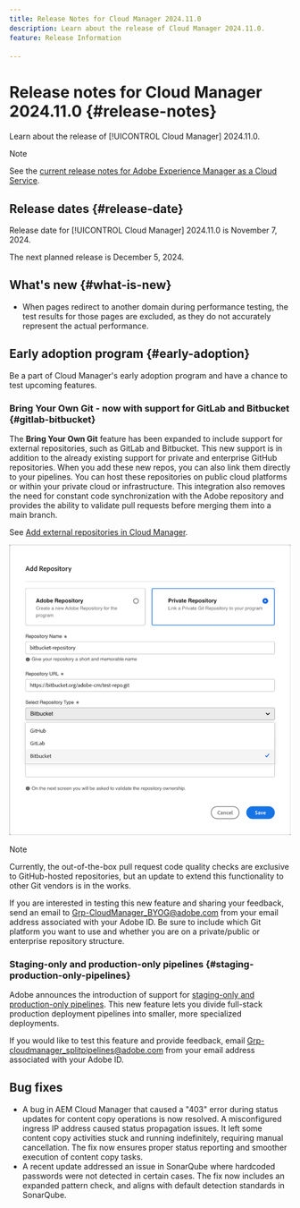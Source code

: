 ```yaml
---
title: Release Notes for Cloud Manager 2024.11.0
description: Learn about the release of Cloud Manager 2024.11.0.
feature: Release Information

---
```

# Release notes for Cloud Manager 2024.11.0 {#release-notes}

Learn about the release of [!UICONTROL Cloud Manager] 2024.11.0.

>[!NOTE]
>
>See the [current release notes for Adobe Experience Manager as a Cloud Service](https://experienceleague.adobe.com/en/docs/experience-manager-cloud-service/content/release-notes/home).

## Release dates {#release-date}

<!-- SAVE FOR FUTURE POSSIBLE USE No notable bugs or features for the September release of Cloud Manager. -->

Release date for [!UICONTROL Cloud Manager] 2024.11.0 is November 7, 2024. 

The next planned release is December 5, 2024.

## What's new {#what-is-new}

* When pages redirect to another domain during performance testing, the test results for those pages are excluded, as they do not accurately represent the actual performance. <!-- (CMGR-5637) -->

## Early adoption program {#early-adoption}

Be a part of Cloud Manager's early adoption program and have a chance to test upcoming features.

### Bring Your Own Git - now with support for GitLab and Bitbucket {#gitlab-bitbucket}

<!-- BOTH CS & AMS -->

The **Bring Your Own Git** feature has been expanded to include support for external repositories, such as GitLab and Bitbucket. This new support is in addition to the already existing support for private and enterprise GitHub repositories. When you add these new repos, you can also link them directly to your pipelines. You can host these repositories on public cloud platforms or within your private cloud or infrastructure. This integration also removes the need for constant code synchronization with the Adobe repository and provides the ability to validate pull requests before merging them into a main branch.

See [Add external repositories in Cloud Manager](/help/managing-code/external-repositories.md).

![Add Repository dialog box](/help/release-notes/assets/repositories-add-release-notes.png)

>[!NOTE]
>
>Currently, the out-of-the-box pull request code quality checks are exclusive to GitHub-hosted repositories, but an update to extend this functionality to other Git vendors is in the works.

If you are interested in testing this new feature and sharing your feedback, send an email to [Grp-CloudManager_BYOG@adobe.com](mailto:Grp-CloudManager_BYOG@adobe.com) from your email address associated with your Adobe ID. Be sure to include which Git platform you want to use and whether you are on a private/public or enterprise repository structure.

### Staging-only and production-only pipelines {#staging-production-only-pipelines}

Adobe announces the introduction of support for [staging-only and production-only pipelines](/help/using/stage-prod-only.md). This new feature lets you divide full-stack production deployment pipelines into smaller, more specialized deployments.

If you would like to test this feature and provide feedback, email [Grp-cloudmanager_splitpipelines@adobe.com](mailto:Grp-cloudmanager_splitpipelines@adobe.com) from your email address associated with your Adobe ID.

## Bug fixes

* A bug in AEM Cloud Manager that caused a "403" error during status updates for content copy operations is now resolved. A misconfigured ingress IP address caused status propagation issues. It left some content copy activities stuck and running indefinitely, requiring manual cancellation. The fix now ensures proper status reporting and smoother execution of content copy tasks. <!-- (CMGR-62739) -->
* A recent update addressed an issue in SonarQube where hardcoded passwords were not detected in certain cases. The fix now includes an expanded pattern check, and aligns with default detection standards in SonarQube. <!-- CMGR-62682 -->

<!-- Known Issues {#known-issues}

* A -->
